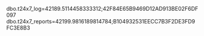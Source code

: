 dbo.t24x7_log=42189.5114458333312;42F84E65B9469D12AD913BE02F6DF097
dbo.t24x7_reports=42199.9816189814784;B104932531EECC7B3F2DE3FD9FC3E8B3
